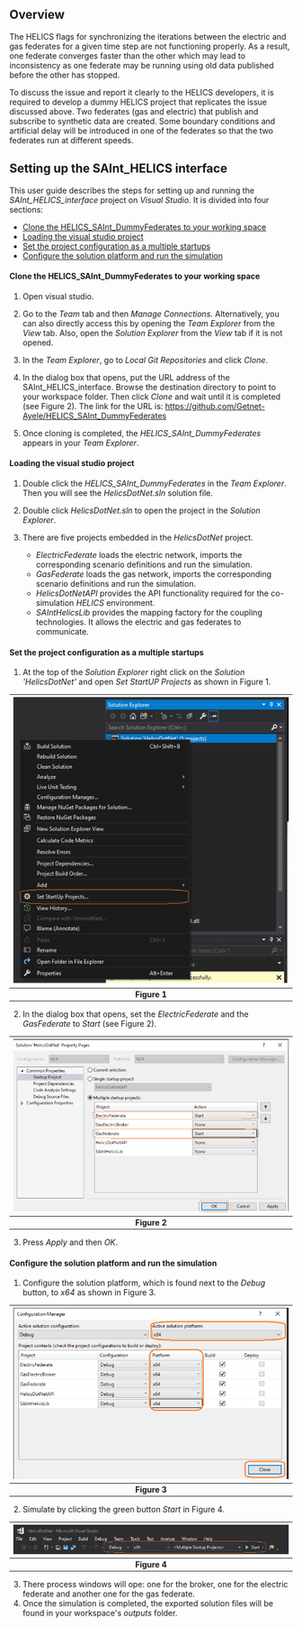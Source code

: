 ## Overview

The HELICS flags for synchronizing the iterations between the electric and gas federates for a given time step are not functioning properly. As a result, one federate converges faster than the other which may lead to inconsistency as one federate may be running using old data published before the other has stopped. 

To discuss the issue and report it clearly to the HELICS developers, it is required to develop a dummy HELICS project that replicates the issue discussed above. Two federates (gas and electric) that publish and subscribe to synthetic data are created. Some boundary conditions and artificial delay will be introduced in one of the federates so that the two federates run at different speeds.

## Setting up the SAInt_HELICS interface 

This user guide describes the steps for setting up and running the *SAInt_HELICS_interface* project on *Visual Studio*. It is divided into four sections:
- [Clone the HELICS_SAInt_DummyFederates to your working space](#Clone-the-HELICS_SAInt_DummyFederates-to-your-working-space)
- [Loading the visual studio project ](#Loading-the-visual-studio-project)
- [Set the project configuration as a multiple startups](#Set-the-project-configuration-as-a-multiple-startups)
- [Configure the solution platform and run the simulation](#Configure-the-solution-platform-and-run-the-simulation)

#### Clone the HELICS_SAInt_DummyFederates to your working space
  1. Open visual studio.
  2. Go to the *Team* tab and then *Manage Connections*. Alternatively, you can also directly access this by opening the *Team Explorer* from the *View* tab. Also, open the *Solution Explorer* from the *View* tab if it is not opened.
  3. In the *Team Explorer*, go to *Local Git Repositories* and click *Clone*.

  4. In the dialog box that opens, put the URL address of the SAInt_HELICS_interface. Browse the destination directory to point to your workspace folder. Then click *Clone* and wait until it is completed (see Figure 2). The link for the URL is: https://github.com/Getnet-Ayele/HELICS_SAInt_DummyFederates

  5. Once cloning is completed, the *HELICS_SAInt_DummyFederates* appears in your *Team Explorer*. 
   
#### Loading the visual studio project 
  1. Double click the *HELICS_SAInt_DummyFederates* in the *Team Explorer*. Then you will see the *HelicsDotNet.sln* solution file.

  2. Double click *HelicsDotNet.sln* to open the project in the *Solution Explorer*.

  3. There are five projects embedded in the *HelicsDotNet* project.
     - *ElectricFederate* loads the electric network, imports the corresponding scenario definitions and run the simulation.
     - *GasFederate* loads the gas network, imports the corresponding scenario definitions and run the simulation.
     - *HelicsDotNetAPI* provides the API functionality required for the co-simulation *HELICS* environment.
     - *SAIntHelicsLib* provides the mapping factory for the coupling technologies. It allows the electric and gas federates to communicate.

#### Set the project configuration as a multiple startups
  1. At the top of the *Solution Explorer* right click on the *Solution 'HelicsDotNet'* and open *Set StartUP Projects* as shown in Figure 1. 
    
   |![Figure1](ReadMeImages/Figure6.png)| 
   |:--:|
   |<b>Figure 1</b>|

  2. In the dialog box that opens, set the *ElectricFederate* and the *GasFederate* to *Start* (see Figure 2). 
    
   |![Figure2](ReadMeImages/Figure7.png)| 
   |:--:|
   |<b>Figure 2</b>|

  3. Press *Apply* and then *OK*.
   
#### Configure the solution platform and run the simulation
  1. Configure the solution platform, which is found next to the *Debug* button, to *x64* as shown in Figure 3. 
    
   |![Figure3](ReadMeImages/Figure8.png)|
   |:--:|
   |<b>Figure 3</b>|

  2. Simulate by clicking the green button *Start* in Figure 4.
    
   |![Figure 4](ReadMeImages/Figure11.png)|
   |:--:|
   |<b>Figure 4</b>|

  3. There process windows will ope: one for the broker, one for the electric federate and another one for the gas federate.
  4. Once the simulation is completed, the exported solution files will be found in your workspace's *outputs* folder.

